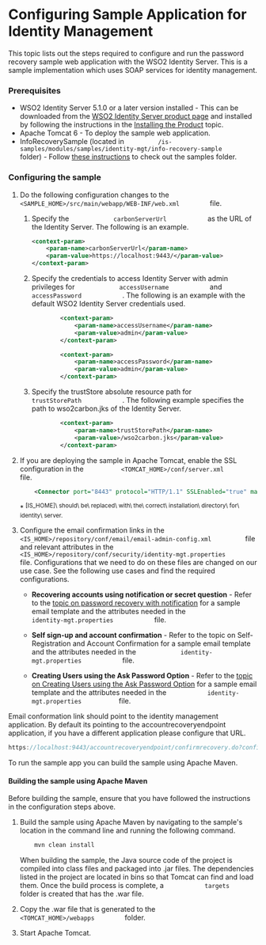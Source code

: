 # Configuring Sample Application for Identity Management

This topic lists out the steps required to configure and run the
password recovery sample web application with the WSO2 Identity
Server. This is a sample implementation which uses SOAP services for
identity management.

### Prerequisites

-   WSO2 Identity Server 5.1.0 or a later version installed - This can
    be downloaded from the [WSO2 Identity Server product
    page](http://wso2.com/products/identity-server/) and installed by
    following the instructions in the [Installing the
    Product](_Installing_the_Product_) topic.
-   Apache Tomcat 6 - To deploy the sample web application.
-   InfoRecoverySample (located in
    `          /is-samples/modules/samples/identity-mgt/info-recovery-sample         `
    folder) - Follow [these instructions](../../using-wso2-identity-server/downloading-a-sample) to
    check out the samples folder.

### Configuring the sample

1.  Do the following configuration changes to the
    `          <SAMPLE_HOME>/src/main/webapp/WEB-INF/web.xml         `
    file.
    1.  Specify the `             carbonServerUrl            ` as the
        URL of the Identity Server. The following is an example.

        ``` xml
        <context-param>
            <param-name>carbonServerUrl</param-name>
            <param-value>https://localhost:9443/</param-value>
        </context-param>
        ```

    2.  Specify the credentials to access Identity Server with admin
        privileges for `             accessUsername            ` and
        `             accessPassword            ` . The following is an
        example with the default WSO2 Identity Server credentials
        used.  

        ``` xml
                <context-param>
                    <param-name>accessUsername</param-name>
                    <param-value>admin</param-value>
                </context-param>
        
                <context-param>
                    <param-name>accessPassword</param-name>
                    <param-value>admin</param-value>
                </context-param>
        ```

    3.  Specify the trustStore absolute resource path for
        `             trustStorePath            ` . The following
        example specifies the path to wso2carbon.jks of the Identity
        Server.

        ``` xml
                <context-param>
                    <param-name>trustStorePath</param-name>
                    <param-value>/wso2carbon.jks</param-value>
                </context-param>
        ```

2.  If you are deploying the sample in Apache Tomcat, enable the SSL
    configuration in the
    `           <TOMCAT_HOME>/conf/server.xml          ` file.

    ``` xml
        <Connector port="8443" protocol="HTTP/1.1" SSLEnabled="true" maxThreads="150" scheme="https" secure="true" clientAuth="false" sslProtocol="TLS" keystoreFile="[IS_HOME]/repository/resources/security/wso2carbon.jks" keystorePass="wso2carbon" />
    ```

    \*
    <sup>\[IS\_HOME\]\ should\ be\ replaced\ with\ the\ correct\ installation\ directory\ for\ identity\ server.</sup>

3.  Configure the email confirmation links in the
    `           <IS_HOME>/repository/conf/email/email-admin-config.xml          `
    file and relevant attributes in the
    `           <IS_HOME>/repository/conf/security/identity-mgt.properties          `
    file. Configurations that we need to do on these files are changed
    on our use case. See the following use cases and find the required
    configurations.

    -   **Recovering accounts using notification or secret question** -
        Refer to the [topic on password recovery with
        notification](_Password_Recovery_) for a sample email template
        and the attributes needed in the
        `             identity-mgt.properties            ` file.

    -   **Self sign-up and account confirmation** - Refer to the topic
        on Self-Registration and Account Confirmation for a sample email
        template and the attributes needed in the
        `             identity-mgt.properties            ` file.

    -   **Creating Users using the Ask Password Option** - Refer to the
        [topic on Creating Users using the Ask Password
        Option](_Creating_Users_Using_the_Ask_Password_Option_) for a
        sample email template and the attributes needed in the
        `            identity-mgt.properties           ` file.

Email conformation link should point to the identity management
application. By default its pointing to the accountrecoveryendpoint
application, if you have a different application please configure that
URL.

``` java
https://localhost:9443/accountrecoveryendpoint/confirmrecovery.do?confirmation={{confirmation-code}}&amp;userstoredomain={{userstore-domain}}&amp;username={{url:user-name}}&amp;tenantdomain={{tenant-domain}}
```

To run the sample app you can build the sample using Apache Maven.

#### Building the sample using Apache Maven

Before building the sample, ensure that you have followed the
instructions in the configuration steps above.

1.  Build the sample using Apache Maven by navigating to the sample's
    location in the command line and running the following command.

    ``` java
        mvn clean install
    ```

    When building the sample, the Java source code of the project is
    compiled into class files and packaged into .jar files. The
    dependencies listed in the project are located in bins so that
    Tomcat can find and load them. Once the build process is complete, a
    `            targets           ` folder is created that has the .war
    file.

2.  Copy the .war file that is generated to the
    `          <TOMCAT_HOME>/webapps         ` folder.
3.  Start Apache Tomcat.  
      

